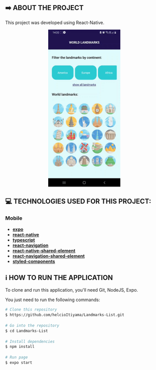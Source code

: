 ## :arrow_right: ABOUT THE PROJECT

This project was developed using React-Native. 

<p align="center">
    <img alt ="homepage" src="https://github.com/helcioItiyama/Landmarks-List/blob/main/src/assets/LandmarksList.gif" height="500px"/>
</p>

## :computer: TECHNOLOGIES USED FOR THIS PROJECT:

### Mobile
- [**expo**](https://github.com/expo/expo)
- [**react-native**](https://github.com/facebook/react-native)
- [**typescript**](https://github.com/microsoft/TypeScript)
- [**react-navigation**](https://github.com/react-navigation/react-navigation)
- [**react-native-shared-element**](https://github.com/IjzerenHein/react-native-shared-element)
- [**react-navigation-shared-element**](https://github.com/IjzerenHein/react-navigation-shared-element)
- [**styled-components**](https://github.com/styled-components/styled-components)

## :information_source: HOW TO RUN THE APPLICATION

To clone and run this application, you'll need Git, NodeJS, Expo.

You just need to run the following commands:

```bash
# Clone this repository
$ https://github.com/helcioItiyama/Landmarks-List.git

# Go into the repository
$ cd Landmarks-List

# Install dependencies
$ npm install

# Run page
$ expo start
```

